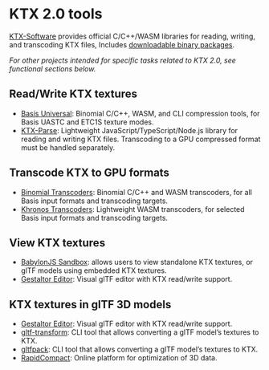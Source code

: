 # KTX 2.0 tools

[KTX-Software](https://github.com/KhronosGroup/KTX-Software/) provides official C/C++/WASM libraries for reading, writing, and transcoding KTX files, Includes [downloadable binary packages](https://github.com/KhronosGroup/KTX-Software/releases).

*For other projects intended for specific tasks related to KTX 2.0, see functional sections below.*

## Read/Write KTX textures

- [Basis Universal](https://github.com/BinomialLLC/basis_universal): Binomial C/C++, WASM, and CLI compression tools, for Basis UASTC and ETC1S texture modes.
- [KTX-Parse](https://github.com/donmccurdy/KTX-Parse): Lightweight JavaScript/TypeScript/Node.js library for reading and writing KTX files. Transcoding to a GPU compressed format must be handled separately.

## Transcode KTX to GPU formats

- [Binomial Transcoders](https://github.com/BinomialLLC/basis_universal): Binomial C/C++ and WASM transcoders, for all Basis input formats and transcoding targets.
- [Khronos Transcoders](https://github.com/KhronosGroup/Basis-Universal-Transcoders): Lightweight WASM transcoders, for selected Basis input formats and transcoding targets.

## View KTX textures

- [BabylonJS Sandbox](https://sandbox.babylonjs.com/): allows users to view standalone KTX textures, or glTF models using embedded KTX textures.
- [Gestaltor Editor](https://gestaltor.io/): Visual glTF editor with KTX read/write support.

## KTX textures in glTF 3D models

- [Gestaltor Editor](https://gestaltor.io/): Visual glTF editor with KTX read/write support.
- [gltf-transform](https://gltf-transform.donmccurdy.com/cli.html): CLI tool that allows converting a glTF model’s textures to KTX.
- [gltfpack](https://github.com/zeux/meshoptimizer/tree/master/gltf): CLI tool that allows converting a glTF model’s textures to KTX.
- [RapidCompact](https://rapidcompact.com/): Online platform for optimization of 3D data.
